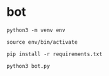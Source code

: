 # bot


`python3 -m venv env`

`source env/bin/activate`

`pip install -r requirements.txt`

`python3 bot.py`